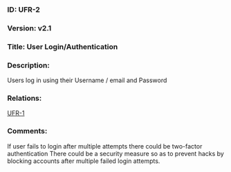 
### ID: UFR-2

### Version: v2.1
 
### Title: User Login/Authentication
  
### Description: 
Users log in using their Username / email and  Password


### Relations: 
[UFR-1](https://github.com/carmensat/RECIPE-ROULETTE/blob/main/REQUIREMENTS/UFR-1.md)

### Comments: 
If user fails to login after multiple attempts there could be two-factor authentication
There could be a security measure so as to prevent hacks by blocking accounts after multiple failed login attempts.
